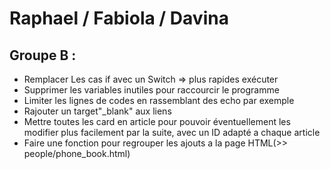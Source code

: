 # Raphael / Fabiola / Davina

## Groupe B :

  - Remplacer Les cas if avec un Switch => plus rapides exécuter
  - Supprimer les variables inutiles pour raccourcir le programme
  - Limiter les lignes de codes en rassemblant des echo par exemple
  - Rajouter un target"_blank" aux liens
  - Mettre toutes les card en article pour pouvoir éventuellement les modifier plus facilement par la suite, avec un ID adapté a chaque article
  - Faire une fonction pour regrouper les ajouts a la page HTML(>> people/phone_book.html)


